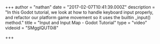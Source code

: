 +++
author = "nathan"
date = "2017-02-07T10:41:39.000Z"
description = "In this Godot tutorial, we look at how to handle keyboard input properly, and refactor our platform game movement so it uses the builtin _input() method."
title = "Input and Input Map - Godot Tutorial"
type = "video"
videoid = "SMggIQUT0i8"

+++


